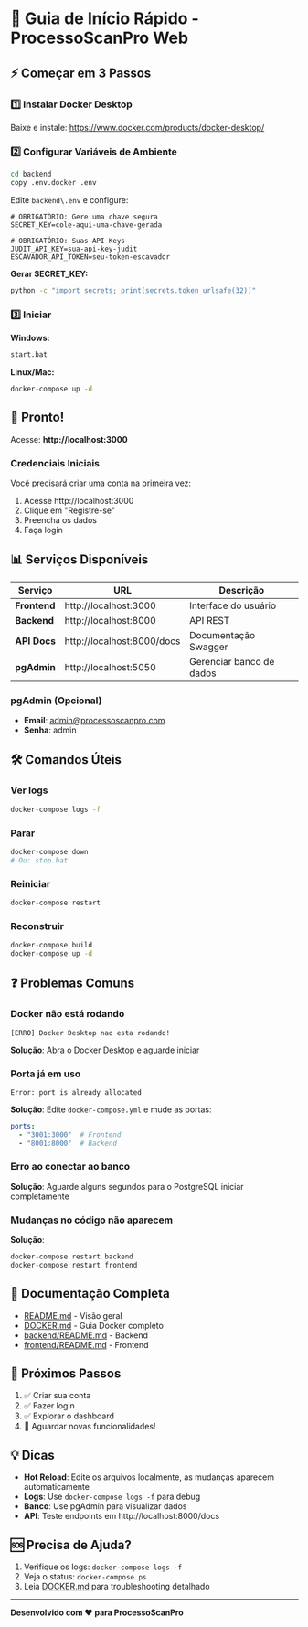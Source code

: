 # 🚀 Guia de Início Rápido - ProcessoScanPro Web

## ⚡ Começar em 3 Passos

### 1️⃣ Instalar Docker Desktop

Baixe e instale: https://www.docker.com/products/docker-desktop/

### 2️⃣ Configurar Variáveis de Ambiente

```bash
cd backend
copy .env.docker .env
```

Edite `backend\.env` e configure:

```env
# OBRIGATÓRIO: Gere uma chave segura
SECRET_KEY=cole-aqui-uma-chave-gerada

# OBRIGATÓRIO: Suas API Keys
JUDIT_API_KEY=sua-api-key-judit
ESCAVADOR_API_TOKEN=seu-token-escavador
```

**Gerar SECRET_KEY:**
```bash
python -c "import secrets; print(secrets.token_urlsafe(32))"
```

### 3️⃣ Iniciar

**Windows:**
```bash
start.bat
```

**Linux/Mac:**
```bash
docker-compose up -d
```

## 🎉 Pronto!

Acesse: **http://localhost:3000**

### Credenciais Iniciais

Você precisará criar uma conta na primeira vez:
1. Acesse http://localhost:3000
2. Clique em "Registre-se"
3. Preencha os dados
4. Faça login

## 📊 Serviços Disponíveis

| Serviço | URL | Descrição |
|---------|-----|-----------|
| **Frontend** | http://localhost:3000 | Interface do usuário |
| **Backend** | http://localhost:8000 | API REST |
| **API Docs** | http://localhost:8000/docs | Documentação Swagger |
| **pgAdmin** | http://localhost:5050 | Gerenciar banco de dados |

### pgAdmin (Opcional)

- **Email**: admin@processoscanpro.com
- **Senha**: admin

## 🛠️ Comandos Úteis

### Ver logs
```bash
docker-compose logs -f
```

### Parar
```bash
docker-compose down
# Ou: stop.bat
```

### Reiniciar
```bash
docker-compose restart
```

### Reconstruir
```bash
docker-compose build
docker-compose up -d
```

## ❓ Problemas Comuns

### Docker não está rodando
```
[ERRO] Docker Desktop nao esta rodando!
```
**Solução**: Abra o Docker Desktop e aguarde iniciar

### Porta já em uso
```
Error: port is already allocated
```
**Solução**: Edite `docker-compose.yml` e mude as portas:
```yaml
ports:
  - "3001:3000"  # Frontend
  - "8001:8000"  # Backend
```

### Erro ao conectar ao banco
**Solução**: Aguarde alguns segundos para o PostgreSQL iniciar completamente

### Mudanças no código não aparecem
**Solução**: 
```bash
docker-compose restart backend
docker-compose restart frontend
```

## 📖 Documentação Completa

- [README.md](./README.md) - Visão geral
- [DOCKER.md](./DOCKER.md) - Guia Docker completo
- [backend/README.md](./backend/README.md) - Backend
- [frontend/README.md](./frontend/README.md) - Frontend

## 🎯 Próximos Passos

1. ✅ Criar sua conta
2. ✅ Fazer login
3. ✅ Explorar o dashboard
4. 📝 Aguardar novas funcionalidades!

## 💡 Dicas

- **Hot Reload**: Edite os arquivos localmente, as mudanças aparecem automaticamente
- **Logs**: Use `docker-compose logs -f` para debug
- **Banco**: Use pgAdmin para visualizar dados
- **API**: Teste endpoints em http://localhost:8000/docs

## 🆘 Precisa de Ajuda?

1. Verifique os logs: `docker-compose logs -f`
2. Veja o status: `docker-compose ps`
3. Leia [DOCKER.md](./DOCKER.md) para troubleshooting detalhado

---

**Desenvolvido com ❤️ para ProcessoScanPro**
